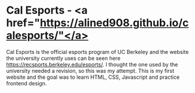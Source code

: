 # Cal Esports - <a href="https://alined908.github.io/calesports/"</a>
Cal Esports is the official esports program of UC Berkeley and the website the university currently uses can be seen
here https://recsports.berkeley.edu/esports/. I thought the one used by the university needed a revision, so this was my attempt.
This is my first website and the goal was to learn HTML, CSS, Javascript and practice frontend design.  
